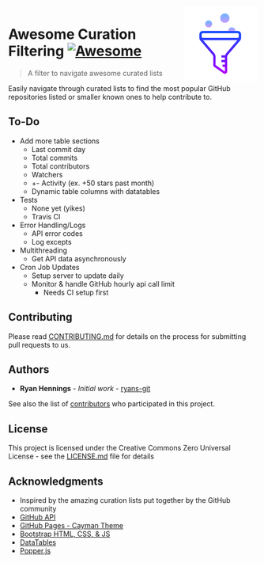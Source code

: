 <img src="icon.png" align="right" />

# Awesome Curation Filtering [![Awesome](https://cdn.rawgit.com/sindresorhus/awesome/d7305f38d29fed78fa85652e3a63e154dd8e8829/media/badge.svg)](https://github.com/sindresorhus/awesome)
> A filter to navigate awesome curated lists

Easily navigate through curated lists to find the most popular GitHub repositories listed or smaller known ones to help contribute to.

## To-Do

+ Add more table sections
   - Last commit day
   - Total commits
   - Total contributors
   - Watchers
   - +- Activity (ex. +50 stars past month)
   - Dynamic table columns with datatables
+ Tests
   - None yet (yikes)
   - Travis CI
+ Error Handling/Logs
   - API error codes
   - Log excepts
+ Multithreading
   - Get API data asynchronously 
+ Cron Job Updates
   - Setup server to update daily
   - Monitor & handle GitHub hourly api call limit
      * Needs CI setup first

## Contributing

Please read [CONTRIBUTING.md](CONTRIBUTING.md) for details on the process for submitting pull requests to us. 

## Authors

* **Ryan Hennings** - *Initial work* - [ryans-git](https://github.com/ryans-git)

See also the list of [contributors](https://github.com/Awesome-Curation/awesome-curation.github.io/graphs/contributors) who participated in this project.

## License

This project is licensed under the Creative Commons Zero Universal License - see the [LICENSE.md](LICENSE.md) file for details

## Acknowledgments

* Inspired by the amazing curation lists put together by the GitHub community
* [GitHub API](https://developer.github.com/v3/)
* [GitHub Pages - Cayman Theme](https://github.com/pages-themes/cayman)
* [Bootstrap HTML, CSS, & JS](https://getbootstrap.com/)
* [DataTables](https://datatables.net/)
* [Popper.js](https://popper.js.org/)
